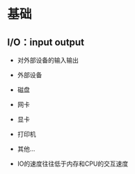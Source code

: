 # 基础

## I/O：input output

  - 对外部设备的输入输出

  - 外部设备

  - 磁盘

  - 网卡

  - 显卡

  - 打印机

  - 其他...

  - IO的速度往往低于内存和CPU的交互速度
